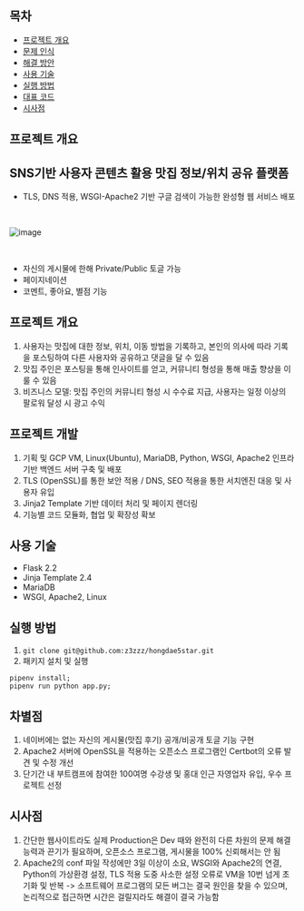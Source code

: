 ## 목차
* [프로젝트 개요](#프로젝트-개요)
* [문제 인식](#문제-인식)
* [해결 방안](#해결-방안)
* [사용 기술](#사용-기술)
* [실행 방법](#실행-방법)
* [대표 코드](#대표-코드)
* [시사점](#시사점)


## 프로젝트 개요
## SNS기반 사용자 콘텐츠 활용 맛집 정보/위치 공유 플랫폼
- TLS, DNS 적용, WSGI-Apache2 기반 구글 검색이 가능한 완성형 웹 서비스 배포

<br />

![image](https://user-images.githubusercontent.com/91174156/198237698-ac2b3fb5-471d-4257-a20a-b191c8ecb429.png)

<br />

- 자신의 게시물에 한해 Private/Public 토글 가능
- 페이지네이션
- 코멘트, 좋아요, 별점 기능

## 프로젝트 개요
1. 사용자는 맛집에 대한 정보, 위치, 이동 방법을 기록하고, 본인의 의사에 따라 기록을 포스팅하여 다른 사용자와 공유하고 댓글을 달 수 있음 
2. 맛집 주인은 포스팅을 통해 인사이트를 얻고, 커뮤니티 형성을 통해 매출 향상을 이룰 수 있음
3. 비즈니스 모델: 맛집 주인의 커뮤니티 형성 시 수수료 지급, 사용자는 일정 이상의 팔로워 달성 시 광고 수익

## 프로젝트 개발
1. 기획 및 GCP VM, Linux(Ubuntu), MariaDB, Python, WSGI, Apache2 인프라 기반 백엔드 서버 구축 및 배포
2. TLS (OpenSSL)를 통한 보안 적용 / DNS, SEO 적용을 통한 서치엔진 대응 및 사용자 유입  
3. Jinja2 Template 기반 데이터 처리 및 페이지 렌더링 
4. 기능별 코드 모듈화, 협업 및 확장성 확보

## 사용 기술
* Flask 2.2
* Jinja Template 2.4
* MariaDB
* WSGI, Apache2, Linux
	
## 실행 방법
1. `git clone git@github.com:z3zzz/hongdae5star.git` 
2. 패키지 설치 및 실행

```terminal
pipenv install;
pipenv run python app.py;
```

## 차별점
1. 네이버에는 없는 자신의 게시물(맛집 후기) 공개/비공개 토글 기능 구현
2. Apache2 서버에 OpenSSL을 적용하는 오픈소스 프로그램인 Certbot의 오류 발견 및 수정 개선
3. 단기간 내 부트캠프에 참여한 100여명 수강생 및 홍대 인근 자영업자 유입, 우수 프로젝트 선정  

## 시사점
1. 간단한 웹사이트라도 실제 Production은 Dev 때와 완전히 다른 차원의 문제 해결 능력과 끈기가 필요하며, 오픈소스 프로그램, 게시물을 100% 신뢰해서는 안 됨 
2. Apache2의 conf 파일 작성에만 3일 이상이 소요, WSGI와 Apache2의 연결, Python의 가상환경 설정, TLS 적용 도중 사소한 설정 오류로 VM을 10번 넘게 초기화 및 반복
   -> 소프트웨어 프로그램의 모든 버그는 결국 원인을 찾을 수 있으며, 논리적으로 접근하면 시간은 걸릴지라도 해결이 결국 가능함  
